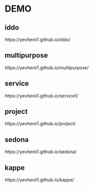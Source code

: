 # DEMO
<h2>iddo</h2>
https://yevhenii1.github.io/iddo/
<h2>multipurpose</h2>
https://yevhenii1.github.io/multipurpose/
<h2>service</h2>
https://yevhenii1.github.io/service1/
<h2>project</h2>
https://yevhenii1.github.io/project/
<h2>sedona</h2>
https://yevhenii1.github.io/sedona/
<h2>kappe</h2>
https://yevhenii1.github.io/kappe/







